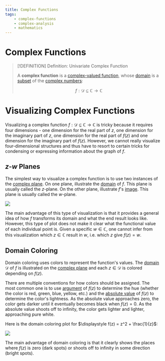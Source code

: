 ```yaml
---
title: Complex Functions
tags:
    - complex-functions
    - complex-analysis
    - mathematics
---
```


# Complex Functions

>[!DEFINITION] Definition: Univariate Complex Function
>
>A **complex function** is a [complex-valued function](Complex-Valued%20Function.md), whose [domain](../../Functions/Function.md) is a [subset](../../../Set%20Theory/Subset.md) of the [complex numbers](../../../Algebra/Fields/Complex%20Numbers/Complex%20Numbers.md):
>
>$$
>f: \mathcal{D} \subseteq \mathbb{C} \to \mathbb{C}
>$$
>

# Visualizing Complex Functions

Visualizing a complex function $f: \mathcal{D} \subseteq \mathbb{C} \to \mathbb{C}$ is tricky because it requires four dimensions - one dimension for the real part of $z$, one dimension for the imaginary part of $z$, one dimension for the real part of $f(z)$ and one dimension for the imaginary part of $f(z)$. However, we cannot really visualize four-dimensional structures and thus have to resort to certain tricks for condensing or expressing information about the graph of $f$.

## $z$-$w$ Planes

The simplest way to visualize a complex function is to use two instances of the [complex plane](../../../Algebra/Fields/Complex%20Numbers/The%20Complex%20Plane.md). On one plane, illustrate the [domain](../../Functions/Domain%20of%20a%20Function.md) of $f$. This plane is usually called the $z$-plane. On the other plane, illustrate $f$'s [image](../../Functions/Image%20of%20a%20Function.md). This plane is usually called the $w$-plane.

![](Complex%20Functions/res/z-w%20Planes.svg)

The main advantage of this type of visualization is that it provides a general idea of how $f$ transforms its domain and what the end result looks like. However, this type of plot does not make it clear what the functional value of each individual point is. Given a specific $w \in \mathbb{C}$, one cannot infer from this visualization which $z \in \mathbb{C}$ result in $w$, i.e. which $z$ give $f(z) = w$.  

## Domain Coloring

Domain coloring uses colors to represent the function's values. The [domain](../../Functions/Domain%20of%20a%20Function.md) $\mathcal{D}$ of $f$ is illustrated on the [complex plane](../../../Algebra/Fields/Complex%20Numbers/The%20Complex%20Plane.md) and each $z \in \mathcal{D}$ is colored depending on $f(z)$. 

There are multiple conventions for how colors should be assigned. The most common one is to use [argument](../../../Algebra/Fields/Complex%20Numbers/Argument%20of%20a%20Complex%20Number.md) of $f(z)$ to determine the hue (whether the color is red, green, blue, yellow, etc.) and the [absolute value](../../../Algebra/Fields/Complex%20Numbers/Absolute%20Value%20of%20a%20Complex%20Number.md) of $f(z)$ to determine the color's lightness. As the absolute value approaches zero, the color gets darker until it eventually becomes black when $f(z) = 0$. As the absolute value shoots off to infinity, the color gets lighter and lighter, approaching pure white.

Here is the domain coloring plot for $\displaystyle f(z) = z^2 + \frac{1}{z}$:

![](Complex%20Functions/res/Domain%20Coloring.png)

The main advantage of domain coloring is that it clearly shows the places where $f(z)$ is zero (dark spots) or shoots off to infinity in some direction (bright spots).